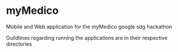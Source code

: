 # myMedico
Mobile and Web application for the myMedico google sdg hackathon


Guildlines regarding running the applications are in their respective directories

